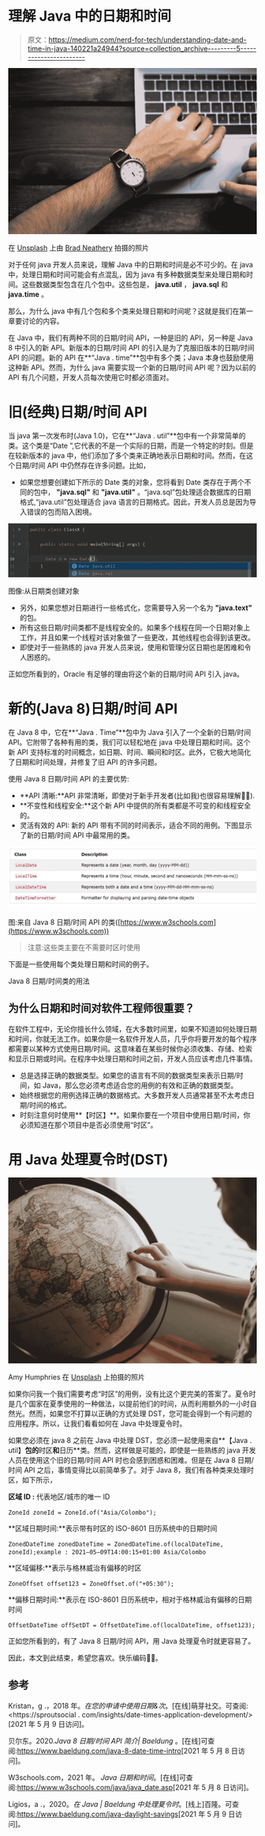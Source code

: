 # 理解 Java 中的日期和时间

> 原文：<https://medium.com/nerd-for-tech/understanding-date-and-time-in-java-140221a24944?source=collection_archive---------5----------------------->

![](img/27526418e1f840e8585e47d2497b228d.png)

在 [Unsplash](https://unsplash.com?utm_source=medium&utm_medium=referral) 上由 [Brad Neathery](https://unsplash.com/@bradneathery?utm_source=medium&utm_medium=referral) 拍摄的照片

对于任何 java 开发人员来说，理解 Java 中的日期和时间是必不可少的。在 java 中，处理日期和时间可能会有点混乱，因为 java 有多种数据类型来处理日期和时间。这些数据类型包含在几个包中。这些包是， **java.util** ， **java.sql** 和 **java.time** 。

那么，为什么 java 中有几个包和多个类来处理日期和时间呢？这就是我们在第一章要讨论的内容。

在 Java 中，我们有两种不同的日期/时间 API，一种是旧的 API，另一种是 Java 8 中引入的新 API。新版本的日期/时间 API 的引入是为了克服旧版本的日期/时间 API 的问题。新的 API 在**“Java . time”**包中有多个类；Java 本身也鼓励使用这种新 API。然而，为什么 java 需要实现一个新的日期/时间 API 呢？因为以前的 API 有几个问题，开发人员每次使用它时都必须面对。

# 旧(经典)日期/时间 API

当 java 第一次发布时(Java 1.0)，它在**“Java . util”**包中有一个非常简单的类。这个类是“Date ”,它代表的不是一个实际的日期，而是一个特定的时刻。但是在较新版本的 java 中，他们添加了多个类来正确地表示日期和时间。然而，在这个日期/时间 API 中仍然存在许多问题。比如，

*   如果您想要创建如下所示的 Date 类的对象，您将看到 Date 类存在于两个不同的包中， **"java.sql"** 和 **"java.util"** 。“java.sql”包处理适合数据库的日期格式,“java.util”包处理适合 java 语言的日期格式。因此，开发人员总是因为导入错误的包而陷入困境。

![](img/1cfbec729f30cddef12e77beed6f2606.png)

图像:从日期类创建对象

*   另外，如果您想对日期进行一些格式化，您需要导入另一个名为 **"java.text"** 的包。
*   所有这些日期/时间类都不是线程安全的。如果多个线程在同一个日期对象上工作，并且如果一个线程对该对象做了一些更改，其他线程也会得到该更改。
*   即使对于一些熟练的 java 开发人员来说，使用和管理分区日期也是困难和令人困惑的。

正如您所看到的，Oracle 有足够的理由将这个新的日期/时间 API 引入 java。

# 新的(Java 8)日期/时间 API

在 Java 8 中，它在**“Java . Time”**包中为 Java 引入了一个全新的日期/时间 API。它附带了各种有用的类，我们可以轻松地在 java 中处理日期和时间。这个新 API 支持标准的时间概念，如日期、时间、瞬间和时区。此外，它极大地简化了日期和时间处理，并修复了旧 API 的许多问题。

使用 Java 8 日期/时间 API 的主要优势:

*   **API 清晰:**API 非常清晰，即使对于新手开发者(比如我)也很容易理解🙋‍♂️).
*   **不变性和线程安全:**这个新 API 中提供的所有类都是不可变的和线程安全的。
*   灵活有效的 API: 新的 API 带有不同的时间表示，适合不同的用例。下图显示了新的日期/时间 API 中最常用的类。

![](img/e406a1783eb0f65e7c2ae27d542f7327.png)

图:来自 Java 8 日期/时间 API 的类([https://www.w3schools.com](https://www.w3schools.com))

> 注意:这些类主要在不需要时区时使用

下面是一些使用每个类处理日期和时间的例子。

Java 8 日期/时间类的用法

## 为什么日期和时间对软件工程师很重要？

在软件工程中，无论你擅长什么领域，在大多数时间里，如果不知道如何处理日期和时间，你就无法工作。如果你是一名软件开发人员，几乎你将要开发的每个程序都需要以某种方式使用日期/时间。这意味着在某些时候你必须收集、存储、检索和显示日期或时间。在程序中处理日期和时间之前，开发人员应该考虑几件事情。

*   总是选择正确的数据类型。如果您的语言有不同的数据类型来表示日期/时间，如 Java，那么您必须考虑适合您的用例的有效和正确的数据类型。
*   始终根据您的用例选择正确的数据格式。大多数开发人员通常甚至不太考虑日期/时间的格式。
*   时刻注意何时使用**【时区】**。如果你要在一个项目中使用日期/时间，你必须知道在那个项目中是否必须使用“时区”。

# 用 Java 处理夏令时(DST)

![](img/b751b53ec2fed6f2ed7d368f656dee98.png)

Amy Humphries 在 [Unsplash](https://unsplash.com?utm_source=medium&utm_medium=referral) 上拍摄的照片

如果你问我一个我们需要考虑“时区”的用例，没有比这个更完美的答案了。夏令时是几个国家在夏季使用的一种做法，以提前他们的时间，从而利用额外的一小时自然光。然而，如果您不打算以正确的方式处理 DST，您可能会得到一个有问题的应用程序。所以，让我们看看如何在 Java 中处理夏令时。

如果您必须在 java 8 之前在 Java 中处理 DST，您必须一起使用来自**【Java . util】**包的**时区**和**日历**类。然而，这样做是可能的，即使是一些熟练的 java 开发人员在使用这个旧的日期/时间 API 时也会感到困惑和困难。但是在 Java 8 日期/时间 API 之后，事情变得比以前简单多了。对于 Java 8，我们有各种类来处理时区，如下所示，

**区域 ID :** 代表地区/城市的唯一 ID

```
ZoneId zoneId = ZoneId.of("Asia/Colombo");
```

**区域日期时间:**表示带有时区的 ISO-8601 日历系统中的日期时间

```
ZonedDateTime zonedDateTime = ZonedDateTime.of(localDateTime, zoneId);example : 2021–05–09T14:00:15+01:00 Asia/Colombo
```

**区域偏移:**表示与格林威治有偏移的时区

```
ZoneOffset offset123 = ZoneOffset.of("+05:30");
```

**偏移日期时间:**表示在 ISO-8601 日历系统中，相对于格林威治有偏移的日期时间

```
OffsetDateTime offSetDT = OffsetDateTime.of(localDateTime, offset123);
```

正如您所看到的，有了 Java 8 日期/时间 API，用 Java 处理夏令时就更容易了。

因此，本文到此结束，希望您喜欢。快乐编码👨‍💻。

## 参考

Kristan，g .，2018 年。*在您的申请中使用日期&次*。[在线]萌芽社交。可查阅:<https://sproutsocial . com/insights/date-times-application-development/>[2021 年 5 月 9 日访问]。

贝尔东。2020.*Java 8 日期/时间 API 简介| Baeldung* 。[在线]可查阅:<https://www.baeldung.com/java-8-date-time-intro>[2021 年 5 月 8 日访问]。

W3schools.com，2021 年。 *Java 日期和时间*。[在线]可查阅:<https://www.w3schools.com/java/java_date.asp>[2021 年 5 月 8 日访问]。

Ligios，a .，2020。*在 Java | Baeldung 中处理夏令时*。[线上]百隆。可查阅:<https://www.baeldung.com/java-daylight-savings>[2021 年 5 月 9 日访问]。